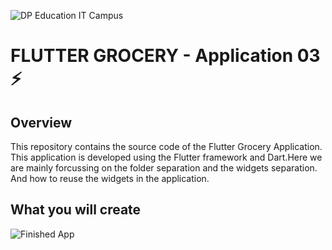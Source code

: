 ![DP Education IT Campus](https://dpeducation.lk/en/assets/images/brands/en/it-campus.png)

# FLUTTER GROCERY - Application 03 ⚡️

## Overview

This repository contains the source code of the Flutter Grocery Application. This application is developed using the Flutter framework and Dart.Here we are mainly forcussing on the folder separation and the widgets separation. And how to reuse the widgets in the application.

## What you will create

![Finished App](https://github.com/HGSChandeepa/Flutter-Grocery-DP-Education--app-03-Code/blob/main/assets/app3.png)
